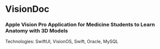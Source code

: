 # VisionDoc

### Apple Vision Pro Application for Medicine Students to Learn Anatomy with 3D Models


Technologies: SwiftUI, VisionOS, Swift, Oracle, MySQL

